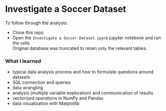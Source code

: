 # Investigate a Soccer Dataset
To follow through the analysis:
* Clone this repo
* Open the `Investigate a Soccer Dataset.ipynb` jupyter notebook and run the cells 
<br>Original database was truncated to retain only the relevant tables.

### What I learned

* typical data analysis process and how to formulate questions around datasets
* SQL connection and queries
* data wrangling
* analysis (multiple variable exploration) and communication of results
* vectorized operations in NumPy and Pandas
* data visualization with Matplotlib 
